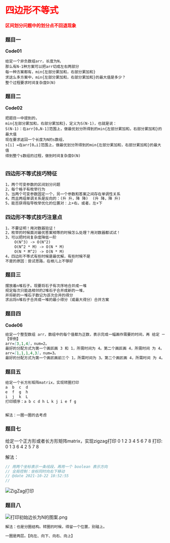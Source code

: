 # <font color="red">**四边形不等式**</font>

<font color="red">**区间划分问题中的划分点不回退现象**</font>
### 题目一
**Code01**
```text
给定一个非负数组arr，长度为N，
那么有N-1种方案可以把arr切成左右两部分
每一种方案都有，min{左部分累加和，右部分累加和}
求这么多方案中，min{左部分累加和，右部分累加和}的最大值是多少？
整个过程要求时间复杂度O(N)

```

### 题目二
**Code02**
```text
把题目一中提到的，
min{左部分累加和，右部分累加和}，定义为S(N-1)，也就是说：
S(N-1)：在arr[0…N-1]范围上，做最优划分所得到的min{左部分累加和，右部分累加和}的最大值
现在要求返回一个长度为N的s数组，
s[i] =在arr[0…i]范围上，做最优划分所得到的min{左部分累加和，右部分累加和}的最大值
得到整个s数组的过程，做到时间复杂度O(N)


```


### 四边形不等式技巧特征

```markdown
1，两个可变参数的区间划分问题
2，每个格子有枚举行为
3，当两个可变参数固定一个，另一个参数和答案之间存在单调性关系
4，而且两组单调关系是反向的：(升 升，降 降)  (升 降，降 升)
5，能否获得指导枚举优化的位置对：上+右，或者，左+下

```


### 四边形不等式技巧注意点

```markdown
1，不要证明！用对数器验证！
2，枚举的时候面对最优答案相等的时候怎么处理？用对数器都试试！
3，可以把时间复杂度降低一阶
    O(N^3) -> O(N^2)
    O(N^2 * M) -> O(N * M)
    O(N * M^2) -> O(N * M)
4，四边形不等式有些时候是最优解，有些时候不是
不是的原因：尝试思路，在根儿上不够好

```


### 题目三

```markdown
摆放着n堆石子。现要将石子有次序地合并成一堆
规定每次只能选相邻的2堆石子合并成新的一堆，
并将新的一堆石子数记为该次合并的得分
求出将n堆石子合并成一堆的最小得分（或最大得分）合并方案


```




### 题目四

**Code06**
```markdown
给定一个整型数组 arr，数组中的每个值都为正数，表示完成一幅画作需要的时间，再 给定 一个整数 num，表示画匠的数量，每个画匠只能画连在一起的画作。所有的画家 并行工作，请 返回完成所有的画作需要的最少时间。
【举例】
arr=[3,1,4]，num=2。
最好的分配方式为第一个画匠画 3 和 1，所需时间为 4。第二个画匠画 4，所需时间 为 4。 因为并行工作，所以最少时间为 4。如果分配方式为第一个画匠画 3，所需时 间为 3。第二个画 匠画 1 和 4，所需的时间为 5。那么最少时间为 5，显然没有第一 种分配方式好。所以返回 4。
arr=[1,1,1,4,3]，num=3。
最好的分配方式为第一个画匠画前三个 1，所需时间为 3。第二个画匠画 4，所需时间 为 4。 第三个画匠画 3，所需时间为 3。返回 4。

```




### 题目五
```markdown
给定一个长方形矩阵matrix，实现转圈打印
a  b  c  d
e  f  g  h
i  j  k  L
打印顺序：a b c d h L k j i e f g


解法：一圈一圈的去考虑
```


### 题目七
给定一个正方形或者长方形矩阵matrix，实现zigzag打印
0 1 2
3 4 5
6 7 8
打印: 0 1 3 6 4 2 5 7 8

解法：
```java
// 用两个坐标表示一条线段，再用一个 boolean 表示方向
// 全局控制：坐标同时向右下移动
// @date 2021-10-22 10:52:55
//
```
![ZigZag打印](ZigZag打印.png)



### 题目八
![打印初始边长为N的图案.png](打印初始边长为N的图案.png)

```markdown
解法：也是分圈结构。转圈的时候，得留一个位置，别碰上。

一圈是两层。【向左、向下、向右、向上】
```

